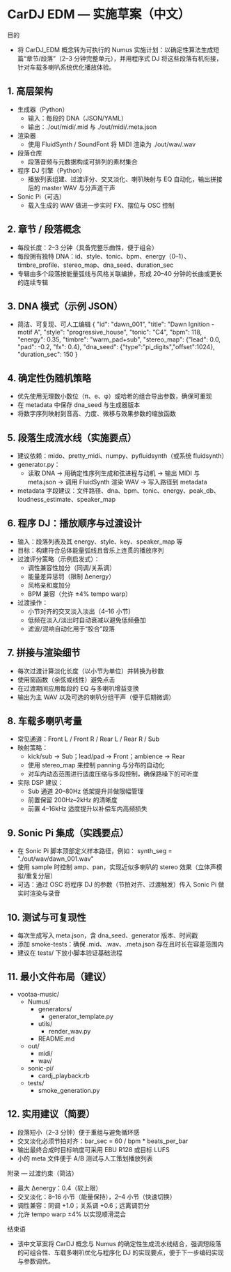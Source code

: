 # CarDJ EDM — 实施草案（中文）

目的

- 将 CarDJ_EDM 概念转为可执行的 Numus 实施计划：以确定性算法生成短篇“章节/段落”（2–3 分钟完整单元），并用程序式 DJ 将这些段落有机衔接，针对车载多喇叭系统优化播放体验。

## 1. 高层架构

- 生成器（Python）
  - 输入：每段的 DNA（JSON/YAML）
  - 输出：./out/midi/<segment>.mid 与 ./out/midi/<segment>.meta.json
- 渲染器
  - 使用 FluidSynth / SoundFont 将 MIDI 渲染为 ./out/wav/<segment>.wav
- 段落仓库
  - 段落音频与元数据构成可排列的素材集合
- 程序 DJ 引擎（Python）
  - 播放列表组建、过渡评分、交叉淡化、喇叭映射与 EQ 自动化，输出拼接后的 master WAV 与分声道干声
- Sonic Pi（可选）
  - 载入生成的 WAV 做进一步实时 FX、摆位与 OSC 控制

## 2. 章节 / 段落概念

- 每段长度：2–3 分钟（具备完整乐曲性，便于组合）
- 每段拥有独特 DNA：id、style、tonic、bpm、energy（0–1）、timbre_profile、stereo_map、dna_seed、duration_sec
- 专辑由多个段落按能量弧线与风格关联编排，形成 20–40 分钟的长曲或更长的连续专辑

## 3. DNA 模式（示例 JSON）

- 简洁、可复现、可人工编辑
{
  "id": "dawn_001",
  "title": "Dawn Ignition - motif A",
  "style": "progressive_house",
  "tonic": "C4",
  "bpm": 118,
  "energy": 0.35,
  "timbre": "warm_pad+sub",
  "stereo_map": {"lead": 0.0, "pad": -0.2, "fx": 0.4},
  "dna_seed": {"type":"pi_digits","offset":1024},
  "duration_sec": 150
}

## 4. 确定性伪随机策略

- 优先使用无理数小数位（π、e、φ）或哈希的组合导出参数，确保可重现
- 在 metadata 中保存 dna_seed 与生成器版本
- 将数字序列映射到音高、力度、微移与效果参数的缩放函数

## 5. 段落生成流水线（实施要点）

- 建议依赖：mido、pretty_midi、numpy、pyfluidsynth（或系统 fluidsynth）
- generator.py：
  - 读取 DNA → 用确定性序列生成和弦进程与动机 → 输出 MIDI 与 meta.json → 调用 FluidSynth 渲染 WAV → 写入路径到 metadata
- metadata 字段建议：文件路径、dna、bpm、tonic、energy、peak_db、loudness_estimate、speaker_map

## 6. 程序 DJ：播放顺序与过渡设计

- 输入：段落列表及其 energy、style、key、speaker_map 等
- 目标：构建符合总体能量弧线且音乐上连贯的播放序列
- 过渡评分策略（示例启发式）：
  - 调性兼容性加分（同调/关系调）
  - 能量差异惩罚（限制 Δenergy）
  - 风格亲和度加分
  - BPM 兼容（允许 ±4% tempo warp）
- 过渡操作：
  - 小节对齐的交叉淡入淡出（4–16 小节）
  - 低频在淡入/淡出时自动衰减以避免低频叠加
  - 滤波/混响自动化用于“胶合”段落

## 7. 拼接与渲染细节

- 每次过渡计算淡化长度（以小节为单位）并转换为秒数
- 使用窗函数（余弦或线性）避免点击
- 在过渡期间应用每段的 EQ 与多喇叭增益变换
- 输出为主 WAV 以及可选的喇叭分组干声（便于后期微调）

## 8. 车载多喇叭考量

- 常见通道：Front L / Front R / Rear L / Rear R / Sub
- 映射策略：
  - kick/sub → Sub；lead/pad → Front；ambience → Rear
  - 使用 stereo_map 来控制 panning 与分布的自动化
  - 对车内动态范围进行适度压缩与多段控制，确保路噪下的可听度
- 实际 DSP 建议：
  - Sub 通道 20–80Hz 低架提升并做限幅管理
  - 前置保留 200Hz–2kHz 的清晰度
  - 前置 4–16kHz 适度提升以补偿车内高频损失

## 9. Sonic Pi 集成（实践要点）

- 在 Sonic Pi 脚本顶部定义样本路径，例如：
  synth_seg = "./out/wav/dawn_001.wav"
- 使用 sample 时控制 amp、pan，实现近似多喇叭的 stereo 效果（立体声模拟/重复分层）
- 可选：通过 OSC 将程序 DJ 的参数（节拍对齐、过渡触发）传入 Sonic Pi 做实时渲染与录音

## 10. 测试与可复现性

- 每次生成写入 meta.json，含 dna_seed、generator 版本、时间戳
- 添加 smoke-tests：确保 .mid、.wav、.meta.json 存在且时长在容差范围内
- 建议在 tests/ 下放小脚本验证基础流程

## 11. 最小文件布局（建议）

- vootaa-music/
  - Numus/
    - generators/
      - generator_template.py
    - utils/
      - render_wav.py
    - README.md
  - out/
    - midi/
    - wav/
  - sonic-pi/
    - cardj_playback.rb
  - tests/
    - smoke_generation.py

## 12. 实用建议（简要）

- 段落短小（2–3 分钟）便于重组与避免循环感
- 交叉淡化必须节拍对齐：bar_sec = 60 / bpm * beats_per_bar
- 输出最终合成时目标响度可采用 EBU R128 或目标 LUFS
- 小的 meta 文件便于 A/B 测试与人工策划播放列表

附录 — 过渡约束（简洁）

- 最大 Δenergy：0.4（软上限）
- 交叉淡化：8–16 小节（能量保持），2–4 小节（快速切换）
- 调性兼容：同调 +1.0；关系调 +0.6；远离调罚分
- 允许 tempo warp ±4% 以实现顺滑混合

结束语

- 该中文草案将 CarDJ 概念与 Numus 的确定性生成流水线结合，强调短段落的可组合性、车载多喇叭优化与程序化 DJ 的实现要点，便于下一步编码实现与参数调优。
